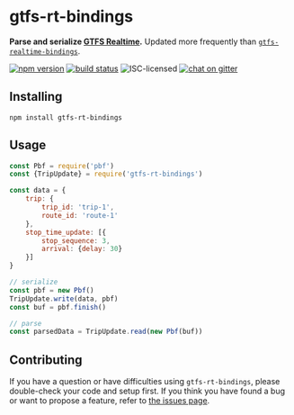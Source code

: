 # gtfs-rt-bindings

**Parse and serialize [GTFS Realtime](https://developers.google.com/transit/gtfs-realtime/index).** Updated more frequently than [`gtfs-realtime-bindings`](https://github.com/google/gtfs-realtime-bindings).

[![npm version](https://img.shields.io/npm/v/gtfs-rt-bindings.svg)](https://www.npmjs.com/package/gtfs-rt-bindings)
[![build status](https://img.shields.io/travis/derhuerst/gtfs-rt-bindings.svg)](https://travis-ci.org/derhuerst/gtfs-rt-bindings)
![ISC-licensed](https://img.shields.io/github/license/derhuerst/gtfs-rt-bindings.svg)
[![chat on gitter](https://badges.gitter.im/derhuerst.svg)](https://gitter.im/derhuerst)


## Installing

```shell
npm install gtfs-rt-bindings
```


## Usage

```js
const Pbf = require('pbf')
const {TripUpdate} = require('gtfs-rt-bindings')

const data = {
	trip: {
		trip_id: 'trip-1',
		route_id: 'route-1'
	},
	stop_time_update: [{
		stop_sequence: 3,
		arrival: {delay: 30}
	}]
}

// serialize
const pbf = new Pbf()
TripUpdate.write(data, pbf)
const buf = pbf.finish()

// parse
const parsedData = TripUpdate.read(new Pbf(buf))
```


## Contributing

If you have a question or have difficulties using `gtfs-rt-bindings`, please double-check your code and setup first. If you think you have found a bug or want to propose a feature, refer to [the issues page](https://github.com/derhuerst/gtfs-rt-bindings/issues).
